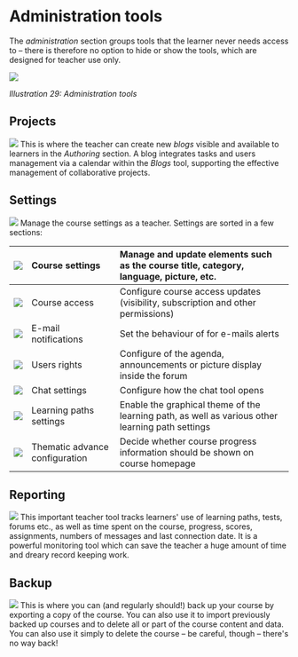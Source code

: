 # Administration tools

The _administration_ section groups tools that the learner never needs access to – there is therefore no option to hide or show the tools, which are designed for teacher use only.

![](../../.gitbook/assets/images31%20%282%29.png)

_Illustration 29: Administration tools_

## Projects <a id="projects"></a>

![](../../.gitbook/assets/graphics107.png) This is where the teacher can create new _blogs_ visible and available to learners in the _Authoring_ section. A blog integrates tasks and users management via a calendar within the _Blogs_ tool, supporting the effective management of collaborative projects.

## Settings <a id="settings"></a>

![](../../.gitbook/assets/graphics108.png) Manage the course settings as a teacher. Settings are sorted in a few sections:

| ![](../../.gitbook/assets/graphics109.png) | Course settings | Manage and update elements such as the course title, category, language, picture, etc. |
| :---: | :--- | :--- |
| ![](../../.gitbook/assets/graphics110.png) | Course access | Configure course access updates \(visibility, subscription and other permissions\) |
| ![](../../.gitbook/assets/images281.png) | E-mail notifications | Set the behaviour of for e-mails alerts |
| ![](../../.gitbook/assets/images282.png) | Users rights | Configure of the agenda, announcements or picture display inside the forum |
| ![](../../.gitbook/assets/images283.png) | Chat settings | Configure how the chat tool opens |
| ![](../../.gitbook/assets/images284.png) | Learning paths settings | Enable the graphical theme of the learning path, as well as various other learning path settings |
| ![](../../.gitbook/assets/images285.png) | Thematic advance configuration | Decide whether course progress information should be shown on course homepage |

## Reporting <a id="reporting"></a>

![](../../.gitbook/assets/graphics113.png) This important teacher tool tracks learners' use of learning paths, tests, forums etc., as well as time spent on the course, progress, scores, assignments, numbers of messages and last connection date. It is a powerful monitoring tool which can save the teacher a huge amount of time and dreary record keeping work.

## Backup <a id="backup"></a>

![](../../.gitbook/assets/graphics346%20%281%29.png) This is where you can \(and regularly should!\) back up your course by exporting a copy of the course. You can also use it to import previously backed up courses and to delete all or part of the course content and data. You can also use it simply to delete the course – be careful, though – there's no way back!


